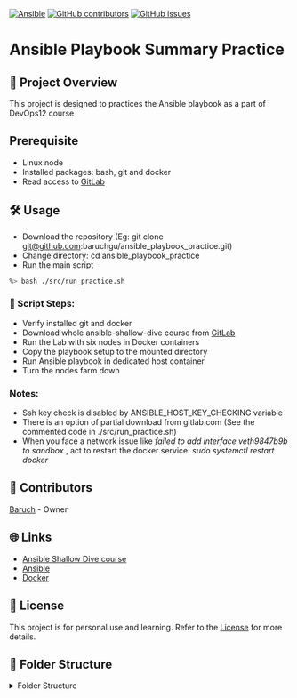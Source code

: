 [![Ansible](https://img.shields.io/badge/ansible_playbook_practice-8A2BE2)]([https://](https://img.shields.io/badge/ansible_playbook_practice-8A2BE2))
[![GitHub contributors](https://img.shields.io/github/contributors/baruchgu/ansible_playbook_practice)](https://github.com/baruchgu/ansible_playbook_practice/graphs/contributors)
[![GitHub issues](https://img.shields.io/github/issues/coderjojo/creative-profile-readme)](https://github.com/baruchgu/ansible_playbook_practice/issues)

# Ansible Playbook Summary Practice
<!-- ABOUT THE PROJECT -->

## 📌 Project Overview
This project is designed to practices the Ansible playbook as a part of DevOps12 course

## Prerequisite
- Linux node
- Installed packages: bash, git and docker
- Read access to [GitLab](https://gitlab.com)

<!-- USAGE EXAMPLES --> 
## 🛠️ Usage
- Download the repository (Eg: git clone git@github.com:baruchgu/ansible_playbook_practice.git)
- Change directory: cd ansible_playbook_practice
- Run the main script
```sh
%> bash ./src/run_practice.sh
```
### 👣 Script Steps:
- Verify installed git and docker
- Download whole ansible-shallow-dive course from [GitLab](https://gitlab.com)
- Run the Lab with six nodes in Docker containers
- Copy the playbook setup to the mounted directory
- Run Ansible playbook in dedicated host container
- Turn the nodes farm down
### Notes:
- Ssh key check is disabled by ANSIBLE_HOST_KEY_CHECKING variable
- There is an option of partial download from gitlab.com (See the commented code in ./src/run_practice.sh)
- When you face a network issue like _failed to add interface veth9847b9b to sandbox_ , act to restart the docker service: _sudo systemctl restart docker_

<!-- CONTRIBUTORS -->
## 👥 Contributors
[Baruch](https://github.com/baruchgu) - Owner

<!-- LINKS -->
## 🌐 Links
* [Ansible Shallow Dive course](https://gitlab.com/vaiolabs-io/ansible-shallow-dive)
* [Ansible](https://docs.ansible.com)
* [Docker](https://www.docker.com)

## 📜 License
This project is for personal use and learning. Refer to the [License](./LICENSE) for more details.

<!-- FOLDER STRACTURE -->
## 📁 Folder Structure
<details><summary>Folder Structure</summary>

**📁 <span style="display: inline-block; margin-right: 20px;">[ansible_playbook_practice/](./)</span>** Root directory  
  - 📄 <span style="display: inline-block; margin-right: 20px;">[README.md](./README.md)</span> Project overview
  - 📄 <span style="display: inline-block; margin-right: 20px;">[TASK.md](./TASK.md)</span> The task description
  - 📄 <span style="display: inline-block; margin-right: 20px;">[LICENSE](./LICENSE)</span> MIT License note
  - 📄 <span style="display: inline-block; margin-right: 20px;">[CONTRIBUTORS](./CONTRIBUTORS.md)</span> 
  - **📂 <span style="display: inline-block; margin-right: 20px;">[src](./src)</span>** excutables
    - 📜 <span style="display: inline-block; margin-right: 20px;">[run_practice.sh](./src/run_practice.sh)</span> Main run script, BASH
    - **📂 <span style="display: inline-block; margin-right: 20px;">[ansible/](./src/ansible)</span>** Ansible playbook
      - 📜 <span style="display: inline-block; margin-right: 20px;">[ansible.cfg](./src/ansible/ansible.cfg)</span> Ansible Config file
      - 📜 <span style="display: inline-block; margin-right: 20px;">[hosts.ini](./src/ansible/hosts.ini)</span> Ansible static inventory
      - **📂 <span style="display: inline-block; margin-right: 20px;">[yaml](./src/yaml)</span>** Playbook yaml files
        - 📜 <span style="display: inline-block; margin-right: 20px;">[playbook.yml](./src/ansible/yaml/playbook.yml)</span> Ansible playbook

</details>
